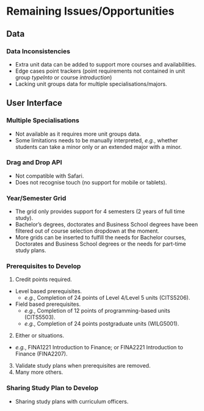 
# Remaining Issues/Opportunities

## Data

### Data Inconsistencies
- Extra unit data can be added to support more courses and availabilities.
- Edge cases point trackers (point requirements not contained in unit group *typeInto* or course *introduction*)
- Lacking unit groups data for multiple specialisations/majors.


## User Interface

### Multiple Specialisations
- Not available as it requires more unit groups data.
- Some limitations needs to be manually interpreted, *e.g.*, whether students can take a minor only or an extended major with a minor.

### Drag and Drop API
- Not compatible with Safari.
- Does not recognise touch (no support for mobile or tablets).

### Year/Semester Grid
- The grid only provides support for 4 semesters (2 years of full time study). 
- Bachelor’s degrees, doctorates and Business School degrees have been filtered out of course selection dropdown at the moment.
- More grids can be inserted to fulfill the needs for Bachelor courses, Doctorates and Business School degrees or the needs for part-time study plans. 

### Prerequisites to Develop
1. Credit points required.
  - Level based prerequisites.
    - *e.g.*, Completion of 24 points of Level 4/Level 5 units (CITS5206).
  - Field based prerequisites.
    - *e.g.*, Completion of 12 points of programming-based units (CITS5503).
    - *e.g.*, Completion of 24 points postgraduate units (WILG5001).
2. Either or situations.
  - *e.g.*, FINA1221 Introduction to Finance; or FINA2221 Introduction to Finance (FINA2207).
3. Validate study plans when prerequisites are removed.
4. Many more others.

### Sharing Study Plan to Develop
-  Sharing study plans with curriculum officers.
